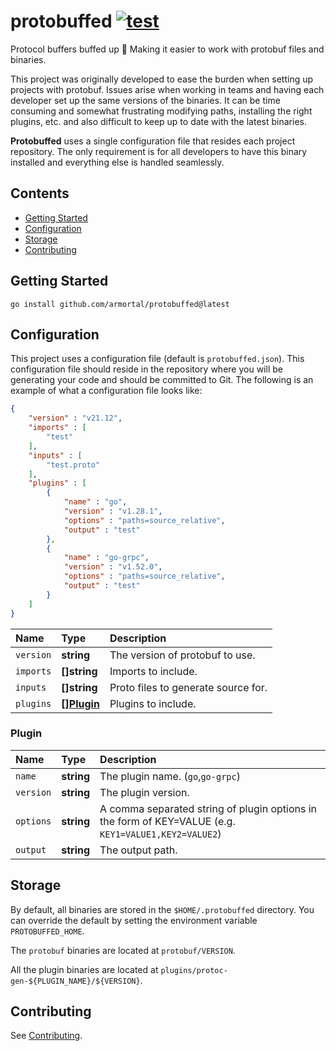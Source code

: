 # protobuffed [![test](https://github.com/armortal/protobuffed/actions/workflows/test.yml/badge.svg)](https://github.com/armortal/protobuffed/actions/workflows/test.yml)

Protocol buffers buffed up :muscle: Making it easier to work with protobuf files and binaries.

This project was originally developed to ease the burden when setting up projects with protobuf. Issues arise when working in teams and having each developer set up the same versions of the binaries. It can be time consuming and somewhat frustrating modifying paths, installing the right plugins, etc. and also difficult to keep up to date with the latest binaries.

**Protobuffed** uses a single configuration file that resides each project repository. The only requirement is for all developers to have this binary installed and everything else is handled seamlessly.

## Contents

- [Getting Started](#getting-started)
- [Configuration](#configuration)
- [Storage](#storage)
- [Contributing](#contributing)

## Getting Started

`go install github.com/armortal/protobuffed@latest`

## Configuration

This project uses a configuration file (default is `protobuffed.json`). This configuration file should reside in the repository where you will be generating your code and should be committed to Git. 
The following is an example of what a configuration file looks like:

```json
{
	"version" : "v21.12",
	"imports" : [
		"test"
	],
	"inputs" : [
		"test.proto"
	],
	"plugins" : [
		{
			"name" : "go",
			"version" : "v1.28.1",
			"options" : "paths=source_relative",
			"output" : "test"
		},
		{
			"name" : "go-grpc",
			"version" : "v1.52.0",
			"options" : "paths=source_relative",
			"output" : "test"
		}
	]
}
```

| Name | Type | Description |
| :--- | :--- | :---------- |
| `version` | **string** | The version of protobuf to use. |
| `imports` | **[]string** | Imports to include. |
| `inputs` | **[]string** | Proto files to generate source for. |
| `plugins` | **[][Plugin](#plugin)** | Plugins to include. |

### Plugin

| Name | Type | Description |
| :--- | :--- | :---------- |
| `name` | **string** | The plugin name. (`go`,`go-grpc`) |
| `version` | **string** | The plugin version. |
| `options` | **string** | A comma separated string of plugin options in the form of KEY=VALUE (e.g. `KEY1=VALUE1,KEY2=VALUE2`)
| `output` | **string** | The output path. |

## Storage

By default, all binaries are stored in the `$HOME/.protobuffed` directory. You can override the default by setting the environment variable `PROTOBUFFED_HOME`.

The `protobuf` binaries are located at `protobuf/VERSION`.

All the plugin binaries are located at `plugins/protoc-gen-${PLUGIN_NAME}/${VERSION}`.

## Contributing

See [Contributing](./CONTRIBUTING.md).
